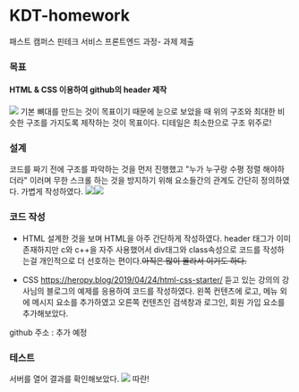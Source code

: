 # KDT-homework
패스트 캠퍼스 핀테크 서비스 프론트엔드 과정- 과제 제출

### 목표
#### HTML & CSS 이용하여 github의 header 제작
![](https://images.velog.io/images/0mi/post/0ca2807d-0b66-4322-b910-0a23fd2591e7/image.png)
기본 뼈대를 만드는 것이 목표이기 때문에 눈으로 보았을 때 위의 구조와 최대한 비슷한 구조를 가지도록 제작하는 것이 목표이다. 디테일은 최소한으로 구조 위주로!

### 설계 
코드를 짜기 전에 구조를 파악하는 것을 먼저 진행했고 "누가 누구랑 수평 정렬 해야하더라" 이러며 무한 스크롤 하는 것을 방지하기 위해 요소들간의 관계도 간단히 정의하였다. 가볍게 작성하였다.
![](https://images.velog.io/images/0mi/post/5073dc52-28ee-45d0-b2b3-ddb20e4c241c/image.png)![](https://images.velog.io/images/0mi/post/e8578a3c-d711-4029-a034-4d032b8a25d1/image.png)

### 코드 작성

+ HTML
설계한 것을 보며 HTML을 아주 간단하게 작성하였다. header 태그가 이미 존재하지만 c와 c++을 자주 사용했어서 div태그와 class속성으로 코드를 작성하는걸 개인적으로 더 선호하는 편이다.~~아직은 많이 몰라서 이기도 하다.~~

+ CSS
https://heropy.blog/2019/04/24/html-css-starter/
듣고 있는 강의의 강사님의 블로그의 예제를 응용하여 코드를 작성하였다. 왼쪽 컨텐츠에 로고, 메뉴 외에 메시지 요소를 추가하였고 오른쪽 컨텐츠인 검색창과 로그인, 회원 가입 요소를 추가해보았다.

github 주소 : 추가 예정
### 테스트

서버를 열어 결과를 확인해보았다.
![](https://images.velog.io/images/0mi/post/2cd8516d-efe1-44ba-a701-bcf53a218b3e/image.png)
따란!

